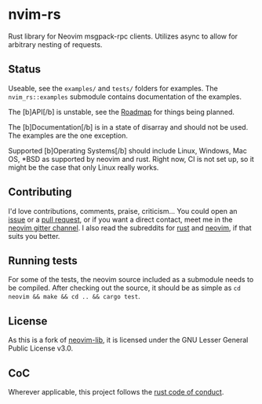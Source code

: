 # nvim-rs
Rust library for Neovim msgpack-rpc clients. Utilizes async to allow for arbitrary nesting of requests.

## Status

Useable, see the `examples/` and `tests/` folders for examples. The `nvim_rs::examples` submodule contains documentation of the examples.

The [b]API[/b] is unstable, see the [Roadmap](https://github.com/KillTheMule/nvim-rs/issues/1) for things being planned.

The [b]Documentation[/b] is in a state of disarray and should not be used. The examples are the one exception.

Supported [b]Operating Systems[/b] should include Linux, Windows, Mac OS, \*BSD as supported by neovim and rust. Right now, CI is not set up, so it might be the case that only Linux really works.

## Contributing

I'd love contributions, comments, praise, criticism... You could open an [issue](https://github.com/KillTheMule/nvim-rs/issues) or a [pull request](https://github.com/KillTheMule/nvim-rs/pulls), or if you want a direct contact, meet me in the [neovim gitter channel](https://gitter.im/neovim/neovim). I also read the subreddits for [rust](https://www.reddit.com/r/rust/) and [neovim](https://www.reddit.com/r/neovim/), if that suits you better.

## Running tests

For some of the tests, the neovim source included as a submodule needs to be compiled. After checking out the source, it should be as simple as `cd neovim && make && cd .. && cargo test`.

## License

As this is a fork of [neovim-lib](https://github.com/daa84/neovim-lib), it is licensed under the GNU Lesser General Public License v3.0.

## CoC

Wherever applicable, this project follows the [rust code of
conduct](https://www.rust-lang.org/en-US/conduct.html).
